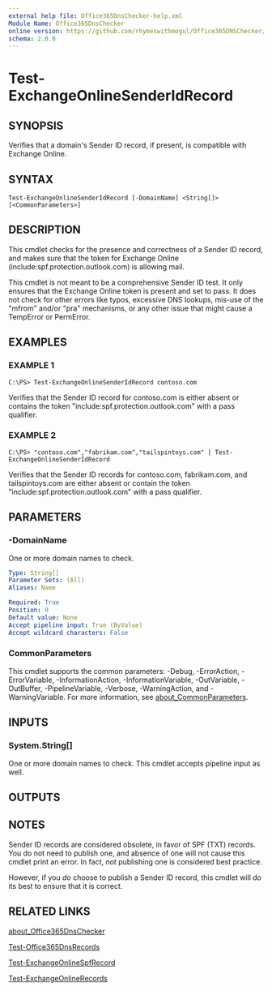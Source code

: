 ```yaml
---
external help file: Office365DnsChecker-help.xml
Module Name: Office365DnsChecker
online version: https://github.com/rhymeswithmogul/Office365DNSChecker/blob/master/man/en-US/Test-ExchangeOnlineSenderIdRecord.md
schema: 2.0.0
---
```


# Test-ExchangeOnlineSenderIdRecord

## SYNOPSIS
Verifies that a domain's Sender ID record, if present, is compatible with Exchange Online.

## SYNTAX

```
Test-ExchangeOnlineSenderIdRecord [-DomainName] <String[]> [<CommonParameters>]
```

## DESCRIPTION
This cmdlet checks for the presence and correctness of a Sender ID record, and makes sure that the token for Exchange Online (include:spf.protection.outlook.com) is allowing mail.

This cmdlet is not meant to be a comprehensive Sender ID test. It only ensures that the Exchange Online token is present and set to pass. It does not check for other errors like typos, excessive DNS lookups, mis-use of the "mfrom" and/or "pra" mechanisms, or any other issue that might cause a TempError or PermError.

## EXAMPLES

### EXAMPLE 1
```
C:\PS> Test-ExchangeOnlineSenderIdRecord contoso.com
```

Verifies that the Sender ID record for contoso.com is either absent or contains the token "include:spf.protection.outlook.com" with a pass qualifier.

### EXAMPLE 2
```
C:\PS> "contoso.com","fabrikam.com","tailspintoys.com" | Test-ExchangeOnlineSenderIdRecord
```

Verifies that the Sender ID records for contoso.com, fabrikam.com, and tailspintoys.com are either absent or contain the token "include:spf.protection.outlook.com" with a pass qualifier.

## PARAMETERS

### -DomainName
One or more domain names to check.

```yaml
Type: String[]
Parameter Sets: (All)
Aliases: Name

Required: True
Position: 0
Default value: None
Accept pipeline input: True (ByValue)
Accept wildcard characters: False
```

### CommonParameters
This cmdlet supports the common parameters: -Debug, -ErrorAction, -ErrorVariable, -InformationAction, -InformationVariable, -OutVariable, -OutBuffer, -PipelineVariable, -Verbose, -WarningAction, and -WarningVariable. For more information, see [about_CommonParameters](http://go.microsoft.com/fwlink/?LinkID=113216).

## INPUTS

### System.String[]
One or more domain names to check. 
This cmdlet accepts pipeline input as well.

## OUTPUTS

## NOTES
Sender ID records are considered obsolete, in favor of SPF (TXT) records.  You do not need to publish one, and absence of one will not cause this cmdlet print an error. In fact, *not* publishing one is considered best practice.

However, if you *do* choose to publish a Sender ID record, this cmdlet will do its best to ensure that it is correct.

## RELATED LINKS

[about_Office365DnsChecker]()

[Test-Office365DnsRecords]()

[Test-ExchangeOnlineSpfRecord]()

[Test-ExchangeOnlineRecords]()


